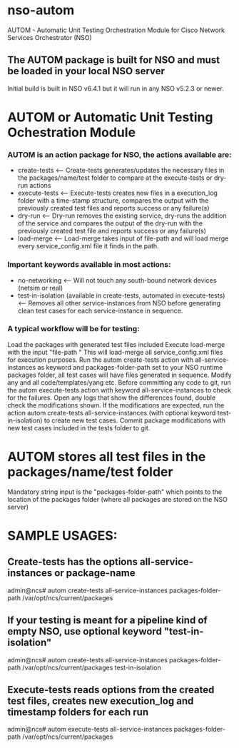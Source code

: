 # nso-autom
AUTOM - Automatic Unit Testing Orchestration Module for Cisco Network Services Orchestrator (NSO)

## The AUTOM package is built for NSO and must be loaded in your local NSO server
Initial build is built in NSO v6.4.1 but it will run in any NSO v5.2.3 or newer.

# AUTOM or Automatic Unit Testing Ochestration Module
### AUTOM is an action package for NSO, the actions available are:
- create-tests   <-- Create-tests generates/updates the necessary files in the packages/name/test folder to compare at the execute-tests or dry-run actions
- execute-tests   <-- Execute-tests creates new files in a execution_log folder with a time-stamp structure, compares the output with the previously created test files and reports success or any failure(s)
- dry-run   <-- Dry-run removes the existing service, dry-runs the addition of the service and compares the output of the dry-run with the previously created test file and reports success or any failure(s)
- load-merge   <-- Load-merge takes input of file-path and will load merge every service_config.xml file it finds in the path.

### Important keywords available in most actions:
- no-networking   <-- Will not touch any south-bound network devices (netsim or real)
- test-in-isolation (available in create-tests, automated in execute-tests)  <-- Removes all other service-instances from NSO before generating clean test cases for each service-instance in sequence.

### A typical workflow will be for testing:
Load the packages with generated test files included
Execute load-merge with the input "file-path <path-to-packages-folder>"
This will load-merge all service_config.xml files for execution purposes.
Run the autom create-tests action with all-service-instances as keyword and packages-folder-path set to your NSO runtime packages folder, all test cases will have files generated in sequence.
Modify any and all code/templates/yang etc.
Before committing any code to git, run the autom execute-tests action with keyword all-service-instances to check for the failures. Open any logs that show the differences found, double check the modifications shown. If the modifications are expected, run the action autom create-tests all-service-instances (with optional keyword test-in-isolation) to create new test cases.
Commit package modifications with new test cases included in the tests folder to git. 

# AUTOM stores all test files in the packages/name/test folder

Mandatory string input is the "packages-folder-path" which points to the location of the packages folder (where all packages are stored on the NSO server)

# SAMPLE USAGES:

## Create-tests has the options all-service-instances or package-name

admin@ncs# autom create-tests all-service-instances packages-folder-path /var/opt/ncs/current/packages

## If your testing is meant for a pipeline kind of empty NSO, use optional keyword "test-in-isolation"

admin@ncs# autom create-tests all-service-instances packages-folder-path /var/opt/ncs/current/packages test-in-isolation

## Execute-tests reads options from the created test files, creates new execution_log and timestamp folders for each run

admin@ncs# autom execute-tests all-service-instances packages-folder-path /var/opt/ncs/current/packages

